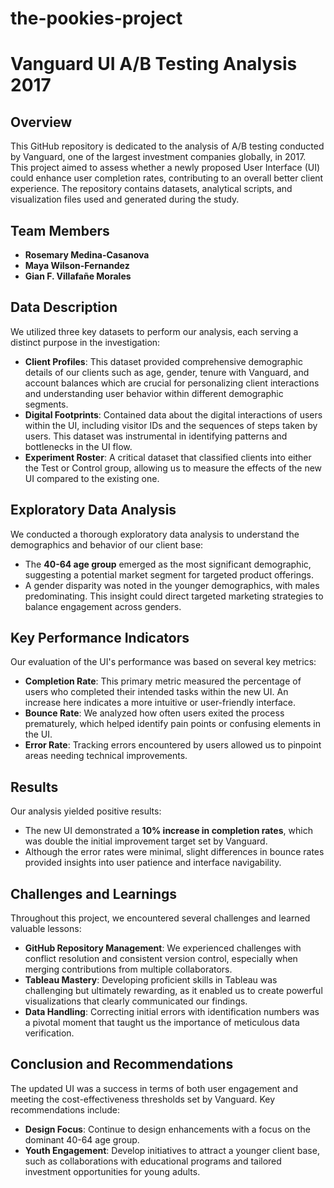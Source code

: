 # the-pookies-project
# Vanguard UI A/B Testing Analysis 2017

## Overview
This GitHub repository is dedicated to the analysis of A/B testing conducted by Vanguard, one of the largest investment companies globally, in 2017. This project aimed to assess whether a newly proposed User Interface (UI) could enhance user completion rates, contributing to an overall better client experience. The repository contains datasets, analytical scripts, and visualization files used and generated during the study.

## Team Members
- **Rosemary Medina-Casanova**
- **Maya Wilson-Fernandez**
- **Gian F. Villafañe Morales**

## Data Description
We utilized three key datasets to perform our analysis, each serving a distinct purpose in the investigation:
- **Client Profiles**: This dataset provided comprehensive demographic details of our clients such as age, gender, tenure with Vanguard, and account balances which are crucial for personalizing client interactions and understanding user behavior within different demographic segments.
- **Digital Footprints**: Contained data about the digital interactions of users within the UI, including visitor IDs and the sequences of steps taken by users. This dataset was instrumental in identifying patterns and bottlenecks in the UI flow.
- **Experiment Roster**: A critical dataset that classified clients into either the Test or Control group, allowing us to measure the effects of the new UI compared to the existing one.

## Exploratory Data Analysis
We conducted a thorough exploratory data analysis to understand the demographics and behavior of our client base:
- The **40-64 age group** emerged as the most significant demographic, suggesting a potential market segment for targeted product offerings.
- A gender disparity was noted in the younger demographics, with males predominating. This insight could direct targeted marketing strategies to balance engagement across genders.

## Key Performance Indicators
Our evaluation of the UI's performance was based on several key metrics:
- **Completion Rate**: This primary metric measured the percentage of users who completed their intended tasks within the new UI. An increase here indicates a more intuitive or user-friendly interface.
- **Bounce Rate**: We analyzed how often users exited the process prematurely, which helped identify pain points or confusing elements in the UI.
- **Error Rate**: Tracking errors encountered by users allowed us to pinpoint areas needing technical improvements.

## Results
Our analysis yielded positive results:
- The new UI demonstrated a **10% increase in completion rates**, which was double the initial improvement target set by Vanguard.
- Although the error rates were minimal, slight differences in bounce rates provided insights into user patience and interface navigability.

## Challenges and Learnings
Throughout this project, we encountered several challenges and learned valuable lessons:
- **GitHub Repository Management**: We experienced challenges with conflict resolution and consistent version control, especially when merging contributions from multiple collaborators.
- **Tableau Mastery**: Developing proficient skills in Tableau was challenging but ultimately rewarding, as it enabled us to create powerful visualizations that clearly communicated our findings.
- **Data Handling**: Correcting initial errors with identification numbers was a pivotal moment that taught us the importance of meticulous data verification.

## Conclusion and Recommendations
The updated UI was a success in terms of both user engagement and meeting the cost-effectiveness thresholds set by Vanguard. Key recommendations include:
- **Design Focus**: Continue to design enhancements with a focus on the dominant 40-64 age group.
- **Youth Engagement**: Develop initiatives to attract a younger client base, such as collaborations with educational programs and tailored investment opportunities for young adults.



